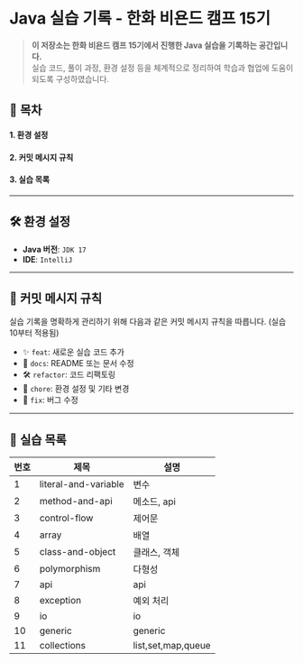 # **Java 실습 기록 - 한화 비욘드 캠프 15기**

> **이 저장소는 한화 비욘드 캠프 15기에서 진행한 Java 실습을 기록하는 공간입니다.**  
> 실습 코드, 풀이 과정, 환경 설정 등을 체계적으로 정리하여 학습과 협업에 도움이 되도록 구성하였습니다.

## 📌 **목차**
#### 1. 환경 설정
#### 2. 커밋 메시지 규칙
#### 3. 실습 목록

---

## 🛠 **환경 설정**
- **Java 버전**: `JDK 17`
- **IDE**: `IntelliJ`

---

## 📜 **커밋 메시지 규칙**
실습 기록을 명확하게 관리하기 위해 다음과 같은 커밋 메시지 규칙을 따릅니다. (실습 10부터 적용됨)

- ✨ `feat`: 새로운 실습 코드 추가
- 📝 `docs`: README 또는 문서 수정
- 🛠 `refactor`: 코드 리팩토링
- 🚀 `chore`: 환경 설정 및 기타 변경
- 🐞 `fix`: 버그 수정

---

## 📂 **실습 목록**
| 번호 | 제목 | 설명 |
|------|------|------|
| 1 | literal-and-variable | 변수 |
| 2 | method-and-api | 메소드, api |
| 3 | control-flow | 제어문 |
| 4 | array | 배열 |
| 5 | class-and-object | 클래스, 객체 |
| 6 | polymorphism | 다형성 |
| 7 | api | api |
| 8 | exception | 예외 처리 |
| 9 | io | io |
| 10 | generic | generic |
| 11 | collections | list,set,map,queue |
